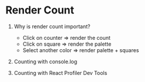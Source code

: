 # Render Count

1. Why is render count important?
    - Click on counter => render the count
    - Click on square  => render the palette 
    - Select another color => render palette + squares
    
2. Counting with console.log

3. Counting with React Profiler Dev Tools

